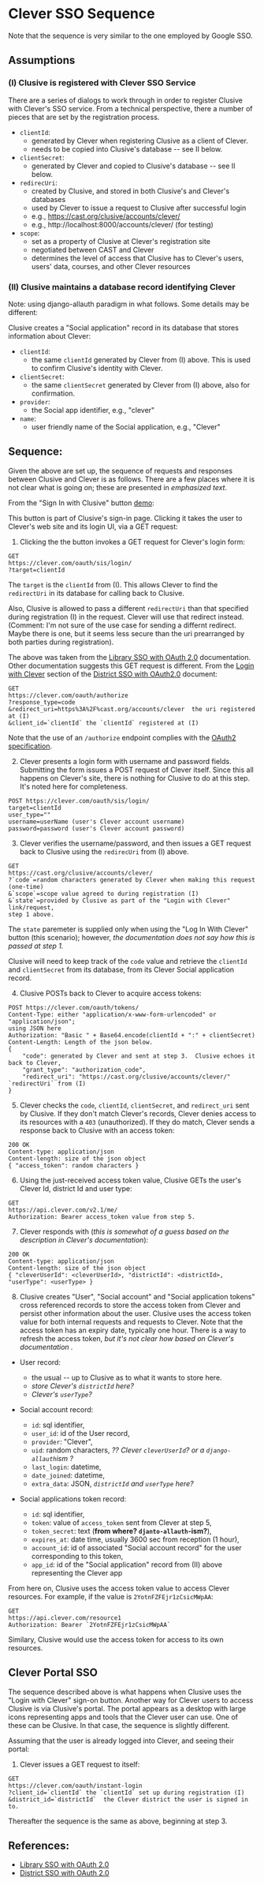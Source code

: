 # Clever SSO Sequence

Note that the sequence is very similar to the one employed by Google SSO.

## Assumptions

### (I) Clusive is registered with Clever SSO Service

There are a series of dialogs to work through in order to register Clusive with
Clever's SSO service.  From a technical perspective, there a number of pieces
that are set by the registration process.

- `clientId`:
  - generated by Clever when registering Clusive as a client of Clever.
  - needs to be copied into Clusive's database -- see II below.
- `clientSecret`:
  - generated by Clever and copied to Clusive's database -- see II below.
- `redirecUri`:
  - created by Clusive, and stored in both Clusive's and Clever's databases
  - used by Clever to issue a request to Clusive after successful login 
  - e.g., https://cast.org/clusive/accounts/clever/
  - e.g., http://localhost:8000/accounts/clever/  (for testing)
- `scope`:
  - set as a property of Clusive at Clever's registration site
  - negotiated between CAST and Clever
  - determines the level of access that Clusive has to Clever's users, users'
   data, courses, and other Clever resources

### (II) Clusive maintains a database record identifying Clever

Note: using django-allauth paradigm in what follows.  Some details may be
different:

Clusive creates a "Social application" record in its database that stores
information about Clever:
- `clientId`:
  - the same `clientId` generated by Clever from (I) above.  This is used to
    confirm Clusive's identity with Clever.
- `clientSecret`:
   - the same `clientSecret` generated by Clever from (I) above, also for
     confirmation.
- `provider`:
   - the Social app identifier, e.g., "clever"
- `name`:
   - user friendly name of the Social application, e.g., "Clever"

## Sequence:

Given the above are set up, the sequence of requests and responses between
Clusive and Clever is as follows.  There are a few places where it is not clear
what is going on; these are presented in *emphasized text*.

From the "Sign In with Clusive" button [demo](https://clever.com/in/ssodemo):

This button is part of Clusive's sign-in page.  Clicking it takes the user
to Clever's web site and its login UI, via a GET request:

1. Clicking the the button invokes a GET request for Clever's login form:
```
GET
https://clever.com/oauth/sis/login/
?target=clientId
```
The `target` is the `clientId` from (I).  This allows Clever to find the
`redirectUri` in its database for calling back to Clusive.

Also, Clusive is allowed to pass a different `redirectUri` than that
specified during registration (I) in the request.  Clever will use that redirect
instead.  (Comment:  I'm not sure of the use case for sending a differnt
redirect.  Maybe there is one, but it seems less secure than the uri prearranged 
by both parties during registration).

The above was taken from the [Library SSO with OAuth 2.0](https://dev.clever.com/docs/classroom-with-oauth)
documentation.  Other documentation suggests this GET request is different.  From
the [Login with Clever](https://dev.clever.com/docs/identity-api#log-in-with-clever)
section of the [District SSO with OAuth2.0](https://dev.clever.com/docs/identity-api)
document:
```
GET 
https://clever.com/oauth/authorize
?response_type=code
&redirect_uri=https%3A%2F%cast.org/accounts/clever  the uri registered at (I)
&client_id=`clientId` the `clientId` registered at (I)
```
Note that the use of an `/authorize` endpoint complies with the [OAuth2
specification](https://tools.ietf.org/html/rfc6749#section-4.1.10).

2. Clever presents a login form with username and password fields.  Submitting
the form issues a POST request of Clever itself.  Since this all happens on
Clever's site, there is nothing for Clusive to do at this step.  It's noted
here for completeness.
```
POST https://clever.com/oauth/sis/login/
target=clientId
user_type=""
username=userName (user's Clever account username)
password=password (user's Clever account password)
```

3. Clever verifies the username/password, and then issues a GET request back to
Clusive using the `redirecUri` from (I) above.
```
GET
https://cast.org/clusive/accounts/clever/
?`code`=random characters generated by Clever when making this request (one-time)
&`scope`=scope value agreed to during registration (I)
&`state`=provided by Clusive as part of the "Login with Clever" link/request,
step 1 above.
```

The `state` paremeter is supplied only when using the "Log In With Clever"
button (this scenario); however, *the documentation does not say how this is 
passed at step 1.*

Clusive will need to keep track of the `code` value and retrieve the `clientId`
and `clientSecret` from its database, from its Clever Social application record.

4. Clusive POSTs back to Clever to acquire access tokens:
```
POST https://clever.com/oauth/tokens/
Content-Type: either "application/x-www-form-urlencoded" or "application/json";
using JSON here
Authorization: "Basic " + Base64.encode(clientId + ":" + clientSecret)
Content-Length: Length of the json below.
{
    "code": generated by Clever and sent at step 3.  Clusive echoes it back to Clever,
    "grant_type": "authorization_code",
    "redirect_uri": "https://cast.org/clusive/accounts/clever/" `redirectUri` from (I)
}
```
 
5. Clever checks the `code`, `clientId`, `clientSecret`, and `redirect_uri`
sent by Clusive.  If they don't match Clever's records, Clever denies access to 
its resources with a `403` (unauthorized).  If they do match, Clever sends a 
response back to Clusive with an access token:
```
200 OK
Content-type: application/json
Content-length: size of the json object
{ "access_token": random characters }
```

6. Using the just-received access token value, Clusive GETs the user's Clever
Id, district Id and user type:
```
GET
https://api.clever.com/v2.1/me/
Authorization: Bearer access_token value from step 5.
```

7. Clever responds with (*this is somewhat of a guess based on the description
in Clever's documentation*):
```
200 OK
Content-type: application/json
Content-length: size of the json object
{ "cleverUserId": <cleverUserId>, "districtId": <districtId>, "userType": <userType> }
```

8. Clusive creates "User", "Social account" and "Social application tokens"
cross referenced records to store the access token from Clever and persist other
information about the user.  Clusive uses the access token value for both
internal requests and requests to Clever.  Note that the access token has an
expiry date, typically one hour.  There is a way to refresh the access token,
*but it's not clear how based on Clever's documentation .*

  - User record:
    - the usual -- up to Clusive as to what it wants to store here.
    - *store Clever's `districtId` here?*
    - *Clever's `userType`?*

  - Social account record:
    - `id`: sql identifier,
    - `user_id`: id of the User record,
    - `provider`: "Clever",
    - `uid`: random characters, *?? Clever `cleverUserId`? or a `django-allauth`ism ?*
    - `last_login`: datetime,
    - `date_joined`: datetime,
    - `extra_data`: JSON, *`districtId` and `userType` here?*

  - Social applications token record:
    - `id`: sql identifier,
    - `token`: value of `access_token` sent from Clever at step 5,
    - `token_secret`: text (**from where?  `djanto-allauth`-ism?**),
    - `expires_at`: date time, usually 3600 sec from reception (1 hour),
    - `account_id`: id of associated "Social account record" for the user
       corresponding to this token,
    - `app_id`: id of the "Social application" record from (II) above
       representing the Clever app

From here on, Clusive uses the access token value to access Clever resources. For
example, if the value is `2YotnFZFEjr1zCsicMWpAA`:
```
GET
https://api.clever.com/resource1
Authorization: Bearer `2YotnFZFEjr1zCsicMWpAA`
```

Similary, Clusive would use the access token for access to its own resources.

## Clever Portal SSO

The sequence described above is what happens when Clusive uses the "Login with
Clever" sign-on button.  Another way for Clever users to access Clusive is via
Clusive's portal.  The portal appears as a desktop with large icons representing
apps and tools that the Clever user can use.  One of these can be Clusive. In
that case, the sequence is slightly different.

Assuming that the user is already logged into Clever, and seeing their portal:

1. Clever issues a GET request to itself:
```
GET
https://clever.com/oauth/instant-login
?client_id=`clientId` the `clientId` set up during registration (I)
&district_id=`districtId`  the Clever district the user is signed in to.
```
Thereafter the sequence is the same as above, beginning at step 3.

## References:
- [Library SSO with OAuth 2.0](https://dev.clever.com/docs/classroom-with-oauth)
- [District SSO with OAuth 2.0](https://dev.clever.com/docs/identity-api)
